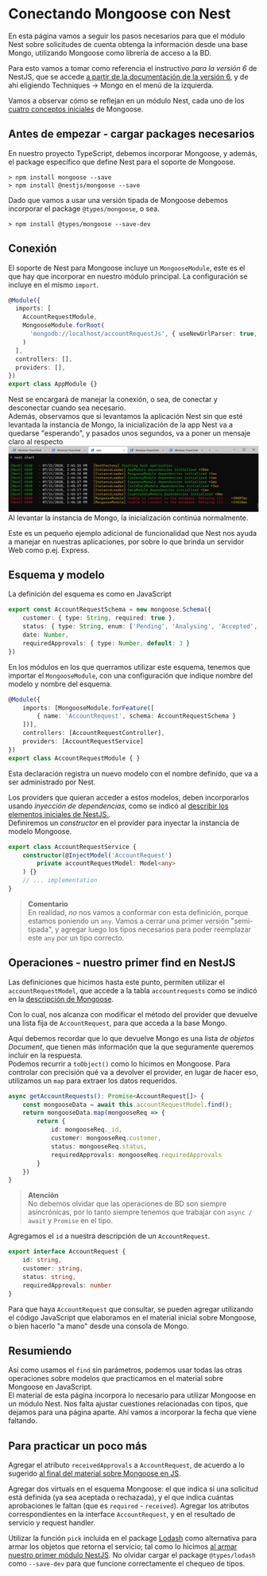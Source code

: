 # Conectando Mongoose con Nest
En esta página vamos a seguir los pasos necesarios para que el módulo Nest sobre solicitudes de cuenta obtenga la información desde una base Mongo, utilizando Mongoose como librería de acceso a la BD.

Para esto vamos a tomar como referencia el instructivo _para la versión 6_ de NestJS, que se accede [a partir de la documentación de la versión 6](https://docs.nestjs.com/v6/), y de ahí eligiendo Techniques -> Mongo en el menú de la izquierda.

Vamos a observar cómo se reflejan en un módulo Nest, cada uno de los [cuatro conceptos iniciales](../mongoose/mongoose-cuatro-conceptos.md) de Mongoose.


## Antes de empezar - cargar packages necesarios
En nuestro proyecto TypeScript, debemos incorporar Mongoose, y además, el package específico que define Nest para el soporte de Mongoose.
```
> npm install mongoose --save
> npm install @nestjs/mongoose --save
```

Dado que vamos a usar una versión tipada de Mongoose debemos incorporar el package `@types/mongoose`, o sea.
```
> npm install @types/mongoose --save-dev
```


## Conexión
El soporte de Nest para Mongoose incluye un `MongooseModule`, este es el que hay que incorporar en nuestro módulo principal. La configuración se incluye en el mismo `import`.

``` typescript
@Module({
  imports: [
    AccountRequestModule, 
    MongooseModule.forRoot(
      'mongodb://localhost/accountRequestJs', { useNewUrlParser: true, useUnifiedTopology: true }
    )
  ],
  controllers: [],
  providers: [],
})
export class AppModule {}
```

Nest se encargará de manejar la conexión, o sea, de conectar y desconectar cuando sea necesario.  
Además, observamos que si levantamos la aplicación Nest sin que esté levantada la instancia de Mongo, la inicialización de la app Nest va a quedarse "esperando", y pasados unos segundos, va a poner un mensaje claro al respecto 
![esperando a Mongo](./images/waiting-for-mongo.jpg)
Al levantar la instancia de Mongo, la inicialización continúa normalmente.

Este es un pequeño ejemplo adicional de funcionalidad que Nest nos ayuda a manejar en nuestras aplicaciones, por sobre lo que brinda un servidor Web como p.ej. Express.


## Esquema y modelo
La definición del esquema es como en JavaScript
``` typescript
export const AccountRequestSchema = new mongoose.Schema({
    customer: { type: String, required: true },
    status: { type: String, enum: ['Pending', 'Analysing', 'Accepted', 'Rejected'] },
    date: Number,
    requiredApprovals: { type: Number, default: 3 }
})
```

En los módulos en los que querramos utilizar este esquema, tenemos que importar el `MongooseModule`, con una configuración que indique nombre del modelo y nombre del esquema.
``` typescript
@Module({
    imports: [MongooseModule.forFeature([
        { name: 'AccountRequest', schema: AccountRequestSchema }
    ])],
    controllers: [AccountRequestController],
    providers: [AccountRequestService]
})
export class AccountRequestModule { }
```
Esta declaración registra un nuevo modelo con el nombre definido, que va a ser administrado por Nest.

Los providers que quieran acceder a estos modelos, deben incorporarlos usando _inyección de dependencias_, como se indicó al [describir los elementos iniciales de NestJS.](../nestjs-basics/conceptos-iniciales.md).  
Definiremos un _constructor_ en el provider para inyectar la instancia de modelo Mongoose.
``` typescript
export class AccountRequestService {
    constructor(@InjectModel('AccountRequest') 
        private accountRequestModel: Model<any>
    ) {}
    // ... implementation
}
``` 

> **Comentario**  
> En realidad, _no_ nos vamos a conformar con esta definición, porque estamos poniendo un `any`. Vamos a cerrar una primer versión "semi-tipada", y agregar luego los tipos necesarios para poder reemplazar este `any` por un tipo correcto.


## Operaciones - nuestro primer find en NestJS
Las definiciones que hicimos hasta este punto, permiten utilizar el `accountRequestModel`, que accede a la tabla `accountrequests` como se indicó en la [descripción de Mongoose](../mongoose/mongoose-cuatro-conceptos.md).

Con lo cual, nos alcanza con modificar el método del provider que devuelve una lista fija de `AccountRequest`, para que acceda a la base Mongo.

Aquí debemos recordar que lo que devuelve Mongo es una lista _de objetos Document_, que tienen más información que la que seguramente queremos incluir en la respuesta.  
Podemos recurrir a `toObject()` como lo hicimos en Mongoose. Para controlar con precisión qué va a devolver el provider, en lugar de hacer eso, utilizamos un `map` para extraer los datos requeridos.

``` typescript
async getAccountRequests(): Promise<AccountRequest[]> {
    const mongooseData = await this.accountRequestModel.find();
    return mongooseData.map(mongooseReq => {
        return {
            id: mongooseReq._id,
            customer: mongooseReq.customer,
            status: mongooseReq.status,
            requiredApprovals: mongooseReq.requiredApprovals
        }
    })
}
```

> **Atención**  
> No debemos olvidar que las operaciones de BD son siempre asincrónicas, por lo tanto siempre tenemos que trabajar con `async / await` y `Promise` en el tipo.

Agregamos el `id` a nuestra descripción de un `AccountRequest`.
``` typescript
export interface AccountRequest {
    id: string,
    customer: string,
    status: string,
    requiredApprovals: number
}
```

Para que haya `AccountRequest` que consultar, se pueden agregar utilizando el código JavaScript que elaboramos en el material inicial sobre Mongoose, o bien hacerlo "a mano" desde una consola de Mongo.


## Resumiendo
Así como usamos el `find` sin parámetros, podemos usar todas las otras operaciones sobre modelos que practicamos en el material sobre Mongoose en JavaScript.  
El material de esta página incorpora lo necesario para utilizar Mongoose en un módulo Nest. 
Nos falta ajustar cuestiones relacionadas con tipos, que dejamos para una página aparte. Ahí vamos a incorporar la fecha que viene faltando.


## Para practicar un poco más
Agregar el atributo `receivedApprovals` a `AccountRequest`, de acuerdo a lo sugerido [al final del material sobre Mongoose en JS](../mongoose/esquema-avanzados).

Agregar dos virtuals en el esquema Mongoose: el que indica si una solicitud está definida (ya sea aceptada o rechazada), y el que indica cuántas aprobaciones le faltan (que es `required` - `received`). Agregar los atributos correspondientes en la interface `AccountRequest`, y en el resultado de servicio y request handler.

Utilizar la función `pick` incluida en el package [Lodash](https://lodash.com/) como alternativa para armar los objetos que retorna el servicio; tal como lo hicimos [al armar nuestro primer módulo NestJS](../nestjs-basics/inicio-app.md). 
No olvidar cargar el package `@types/lodash` como `--save-dev` para que funcione correctamente el chequeo de tipos.

